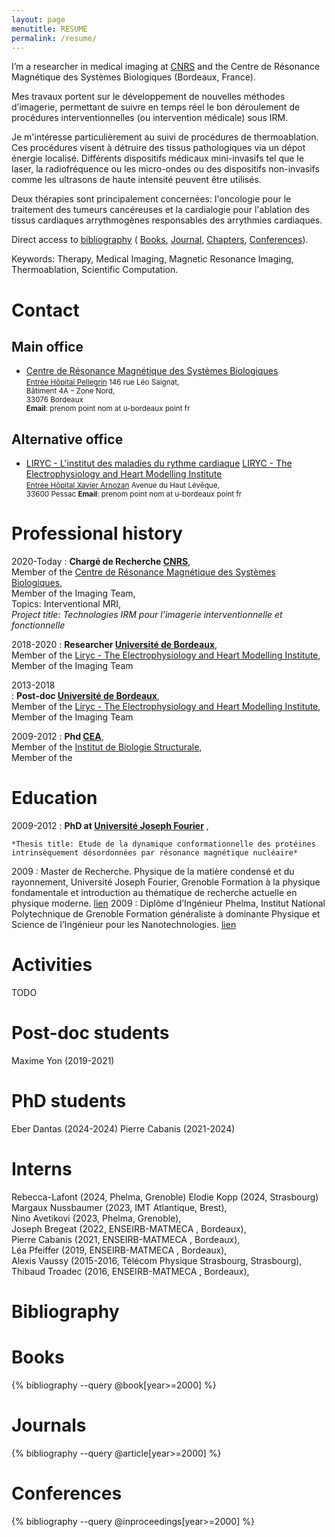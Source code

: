 ```yaml
---
layout: page
menutitle: RESUME
permalink: /resume/
---
```


I’m a researcher in medical imaging at [CNRS](https://www.cnrs.fr/fr/page-daccueil) and the Centre de Résonance Magnétique des Systèmes Biologiques (Bordeaux, France).

Mes travaux portent sur le développement de nouvelles méthodes d’imagerie, permettant de suivre en temps réel le bon déroulement de procédures interventionnelles (ou intervention médicale) sous IRM. 

Je m'intéresse particulièrement au suivi de procédures de thermoablation. Ces procédures visent à détruire des tissus pathologiques via un dépot énergie localisé. Différents dispositifs médicaux mini-invasifs tel que le laser, la radiofréquence ou les micro-ondes ou des dispositifs non-invasifs comme les ultrasons de haute intensité peuvent être utilisés. 

Deux thérapies sont principalement concernées: l'oncologie pour le traitement des tumeurs cancéreuses et la cardialogie pour l'ablation des tissus cardiaques arrythmogènes responsables des arrythmies cardiaques. 



Direct access to [bibliography](#bibliography) ( [Books](#books), [Journal](#Journal), [Chapters](#chapters), [Conferences](#conferences)).

<!---
[GitHub](#github), [Calls](#calls), [Highlights](#highlights), [PrePrints](#preprints),
-->

Keywords: Therapy, Medical Imaging, Magnetic Resonance Imaging, Thermoablation, Scientific Computation.

# Contact

## Main office

* [Centre de Résonance Magnétique des Systèmes Biologiques](https://www.rmsb.u-bordeaux.fr/fr/)  
  <small>
  [Entrée Hôpital Pellegrin](https://www.chu-bordeaux.fr/CHU-de-Bordeaux/H%C3%B4pitaux-et-sites-du-CHU/Groupe-hospitalier-Pellegrin/)
  146 rue Léo Saignat,   
  Bâtiment 4A – Zone Nord,  
  33076 Bordeaux  
  **Email**: prenom  point nom at u-bordeaux point fr
  </small>



## Alternative office

* [LIRYC - L'institut des maladies du rythme cardiaque](https://www.ihu-liryc.fr/en/) 
  [LIRYC - The Electrophysiology and Heart Modelling Institute](https://www.ihu-liryc.fr/fr/)  
  <small>
  [Entrée Hôpital Xavier Arnozan](https://www.chu-bordeaux.fr/CHU-de-Bordeaux/H%C3%B4pitaux-et-sites-du-CHU/Groupe-hospitalier-Sud/H%C3%B4pital-Xavier-Arnozan/)
  Avenue du Haut Lévêque,   
  33600 Pessac
  **Email**: prenom point nom at u-bordeaux point fr
  </small>







# Professional history


2020-Today
:   **Chargé de Recherche [CNRS](https://www.cnrs.fr/fr/page-daccueil)**,  
    Member of the [Centre de Résonance Magnétique des Systèmes Biologiques](https://www.rmsb.u-bordeaux.fr/fr/),  
    Member of the Imaging Team,  
    Topics: Interventional MRI,  
    *Project title: Technologies IRM pour l’imagerie interventionnelle et fonctionnelle*  


2018-2020
:   **Researcher [Université de Bordeaux](https://www.u-bordeaux.fr/)**,  
    Member of the [Liryc - The Electrophysiology and Heart Modelling Institute](https://www.ihu-liryc.fr/en/),  
    Member of the Imaging Team

2013-2018  
:   **Post-doc [Université de Bordeaux](https://www.u-bordeaux.fr/)**,  
    Member of the [Liryc - The Electrophysiology and Heart Modelling Institute](https://www.ihu-liryc.fr/en/),  
    Member of the Imaging Team
      
      
2009-2012
:   **Phd [CEA](https://www.cea.fr/)**,  
    Member of the [Institut de Biologie Structurale](https://www.ibs.fr/),  
    Member of the

# Education

2009-2012
:   **PhD at [Université Joseph Fourier](https://www.univ-grenoble-alpes.fr/)** , 
     
    *Thesis title: Etude de la dynamique conformationnelle des protéines intrinsèquement désordonnées par résonance magnétique nucléaire*

2009
:   Master de Recherche. Physique de la matière condensé et du rayonnement, Université Joseph Fourier, Grenoble
    Formation à la physique fondamentale et introduction au thématique de recherche actuelle en physique moderne. [lien](https://www.grenoble-inp.fr/fr/formation/master-physique#page-presentation)
2009
:   Diplôme d’Ingénieur Phelma, Institut National Polytechnique de Grenoble
    Formation généraliste à dominante Physique et Science de l’Ingénieur pour les Nanotechnologies. [lien](https://phelma.grenoble-inp.fr/fr/l-ecole/ingenieur-en-micro-et-nanotechnologies)


# Activities

TODO

# Post-doc students

Maxime Yon (2019-2021)

# PhD students

Eber Dantas (2024-2024)
Pierre Cabanis (2021-2024)

# Interns

Rebecca-Lafont (2024, Phelma, Grenoble)
Elodie Kopp (2024, Strasbourg)
Margaux Nussbaumer (2023, IMT Atlantique, Brest),  
Nino Avetikovi (2023, Phelma, Grenoble),  
Joseph Bregeat (2022, ENSEIRB-MATMECA , Bordeaux),  
Pierre Cabanis (2021, ENSEIRB-MATMECA , Bordeaux),  
Léa Pfeiffer (2019, ENSEIRB-MATMECA , Bordeaux),  
Alexis Vaussy (2015-2016, Télécom Physique Strasbourg, Strasbourg),  
Thibaud Troadec (2016, ENSEIRB-MATMECA , Bordeaux),  





# Bibliography

<!---
# GitHub 

# Calls

# Highlights

# Preprints

-->

# Books

{% bibliography --query @book[year>=2000] %}

# Journals

{% bibliography --query @article[year>=2000] %}

# Conferences

{% bibliography --query @inproceedings[year>=2000] %}









